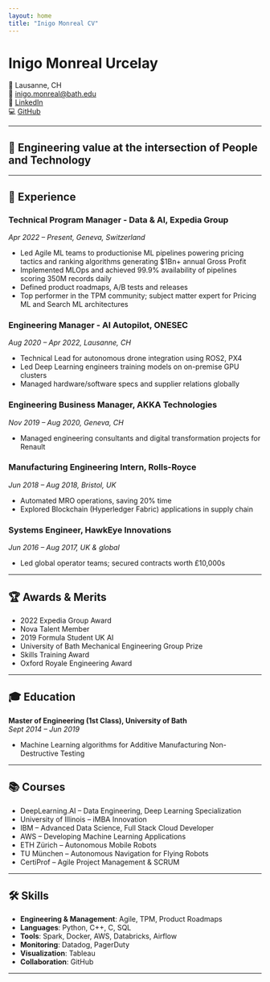 ```yaml
---
layout: home
title: "Inigo Monreal CV"
---
```


# Inigo Monreal Urcelay

📍 Lausanne, CH  
📧 [inigo.monreal@bath.edu](mailto:inigo.monreal@bath.edu)  
🔗 [LinkedIn](https://linkedin.com/in/inigo-monreal-urcelay)  
💻 [GitHub](https://github.com/quijotengineer)  

---

## 🚀 Engineering value at the intersection of People and Technology

---

## 💼 Experience

### Technical Program Manager - Data & AI, Expedia Group  
*Apr 2022 – Present, Geneva, Switzerland*  
- Led Agile ML teams to productionise ML pipelines powering pricing tactics and ranking algorithms generating $1Bn+ annual Gross Profit  
- Implemented MLOps and achieved 99.9% availability of pipelines scoring 350M records daily  
- Defined product roadmaps, A/B tests and releases  
- Top performer in the TPM community; subject matter expert for Pricing ML and Search ML architectures

### Engineering Manager - AI Autopilot, ONESEC  
*Aug 2020 – Apr 2022, Lausanne, CH*  
- Technical Lead for autonomous drone integration using ROS2, PX4  
- Led Deep Learning engineers training models on on-premise GPU clusters  
- Managed hardware/software specs and supplier relations globally

### Engineering Business Manager, AKKA Technologies  
*Nov 2019 – Aug 2020, Geneva, CH*  
- Managed engineering consultants and digital transformation projects for Renault

### Manufacturing Engineering Intern, Rolls-Royce  
*Jun 2018 – Aug 2018, Bristol, UK*  
- Automated MRO operations, saving 20% time  
- Explored Blockchain (Hyperledger Fabric) applications in supply chain

### Systems Engineer, HawkEye Innovations  
*Jun 2016 – Aug 2017, UK & global*  
- Led global operator teams; secured contracts worth £10,000s

---

## 🏆 Awards & Merits

- 2022 Expedia Group Award  
- Nova Talent Member  
- 2019 Formula Student UK AI  
- University of Bath Mechanical Engineering Group Prize  
- Skills Training Award  
- Oxford Royale Engineering Award  

---

## 🎓 Education

**Master of Engineering (1st Class), University of Bath**  
*Sept 2014 – Jun 2019*  
- Machine Learning algorithms for Additive Manufacturing Non-Destructive Testing

---

## 📚 Courses

- DeepLearning.AI – Data Engineering, Deep Learning Specialization  
- University of Illinois – iMBA Innovation  
- IBM – Advanced Data Science, Full Stack Cloud Developer  
- AWS – Developing Machine Learning Applications  
- ETH Zürich – Autonomous Mobile Robots  
- TU München – Autonomous Navigation for Flying Robots  
- CertiProf – Agile Project Management & SCRUM

---

## 🛠 Skills

- **Engineering & Management**: Agile, TPM, Product Roadmaps  
- **Languages**: Python, C++, C, SQL  
- **Tools**: Spark, Docker, AWS, Databricks, Airflow  
- **Monitoring**: Datadog, PagerDuty  
- **Visualization**: Tableau  
- **Collaboration**: GitHub

---
